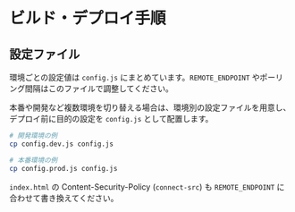 # ビルド・デプロイ手順

## 設定ファイル

環境ごとの設定値は `config.js` にまとめています。`REMOTE_ENDPOINT` やポーリング間隔はこのファイルで調整してください。

本番や開発など複数環境を切り替える場合は、環境別の設定ファイルを用意し、デプロイ前に目的の設定を `config.js` として配置します。

```sh
# 開発環境の例
cp config.dev.js config.js

# 本番環境の例
cp config.prod.js config.js
```

`index.html` の Content-Security-Policy (`connect-src`) も `REMOTE_ENDPOINT` に合わせて書き換えてください。
